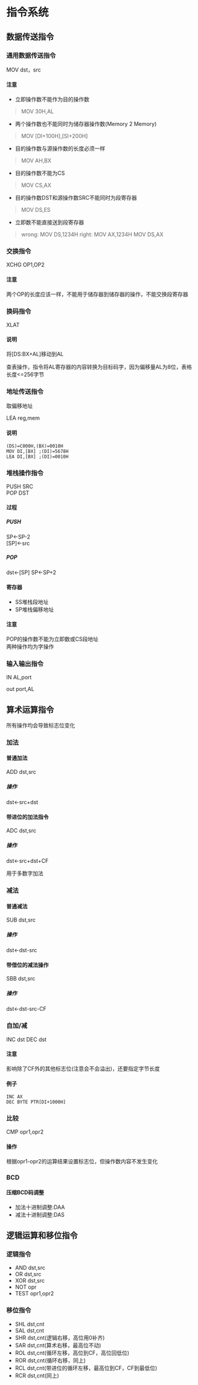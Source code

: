 # 指令系统
## 数据传送指令
### 通用数据传送指令
MOV dst，src
#### 注意
* 立即操作数不能作为目的操作数
> MOV 30H,AL

* 两个操作数也不能同时为储存器操作数(Memory 2 Memory)
> MOV [DI+100H],[SI+200H]

* 目的操作数与源操作数的长度必须一样
> MOV AH,BX

* 目的操作数不能为CS
> MOV CS,AX

* 目的操作数DST和源操作数SRC不能同时为段寄存器
> MOV DS,ES

* 立即数不能直接送到段寄存器
> wrong: MOV DS,1234H
right: MOV AX,1234H
MOV DS,AX

### 交换指令
XCHG OP1,OP2
#### 注意
两个OP的长度应该一样，不能用于储存器到储存器的操作，不能交换段寄存器
### 换码指令
XLAT
#### 说明
将[DS:BX+AL]移动到AL

查表操作，指令将AL寄存器的内容转换为目标码字，因为偏移量AL为8位，表格长度<=256字节

### 地址传送指令
取偏移地址

LEA reg,mem
#### 说明
```
(DS)=C000H,(BX)=0010H
MOV DI,[BX] ;(DI)=5678H
LEA DI,[BX] ;(DI)=0010H

```
### 堆栈操作指令
PUSH SRC<br/>
POP DST
#### 过程
##### PUSH
SP<-SP-2<br/>
[SP]<-src
##### POP
dst<-[SP]
SP<-SP+2
#### 寄存器
* SS堆栈段地址
* SP堆栈偏移地址
#### 注意
POP的操作数不能为立即数或CS段地址<br/>
两种操作均为字操作

### 输入输出指令
IN AL,port

out port,AL
## 算术运算指令
所有操作均会导致标志位变化
### 加法
#### 普通加法
ADD dst,src
##### 操作
dst<-src+dst
#### 带进位的加法指令
ADC dst,src
##### 操作
dst<-src+dst+CF

用于多数字加法
### 减法
#### 普通减法
SUB dst,src
##### 操作
dst<-dst-src
#### 带借位的减法操作
SBB dst,src
##### 操作
dst<-dst-src-CF
### 自加/减
INC dst
DEC dst
#### 注意
影响除了CF外的其他标志位(注意会不会溢出)，还要指定字节长度
#### 例子
```
INC AX
DEC BYTE PTR[DI+1000H]

```
### 比较
CMP opr1,opr2
#### 操作
根据opr1-opr2的运算结果设置标志位，但操作数内容不发生变化
### BCD
#### 压缩BCD码调整
* 加法十进制调整:DAA
* 减法十进制调整:DAS

## 逻辑运算和移位指令
### 逻辑指令
* AND dst,src
* OR dst,src
* XOR dst,src
* NOT opr
* TEST opr1,opr2
### 移位指令
* SHL dst,cnt
* SAL dst,cnt
* SHR dst,cnt(逻辑右移，高位用0补齐)
* SAR dst,cnt(算术右移，最高位不动)
* ROL dst,cnt(循环左移，高位到CF，高位回低位)
* ROR dst,cnt(循环右移，同上)
* RCL dst,cnt(带进位的循环左移，最高位到CF，CF到最低位)
* RCR dst,cnt(同上)
